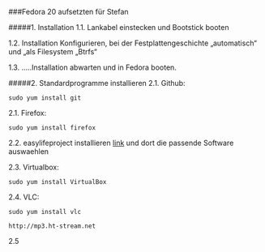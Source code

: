 ###Fedora 20 aufsetzten für Stefan

#####1. Installation
  1.1. Lankabel einstecken und Bootstick booten
  
  1.2. Installation Konfigurieren, bei der Festplattengeschichte „automatisch“ und „als Filesystem „Btrfs“
  
  1.3. .....Installation abwarten und in Fedora booten.

#####2. Standardprogramme installieren
  2.1. Github:
  
    sudo yum install git
  
  2.1. Firefox:
  
    sudo yum install firefox
  
  2.2. easylifeproject installieren [link](http://easylifeproject.org/) und dort die passende Software auswaehlen
  
    
  2.3. Virtualbox:
  
    sudo yum install VirtualBox
    
  2.4. VLC:

    sudo yum install vlc
    
    http://mp3.ht-stream.net
    
  2.5
